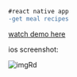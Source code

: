 ```diff
#react native app
-get meal recipes

```
[watch demo here](https://j.gifs.com/nxELG7.gif)

ios screenshot:

![imgRd](https://user-images.githubusercontent.com/67509559/103627713-476fad80-4f3e-11eb-9f6d-5c6ce75c8c68.jpg)
